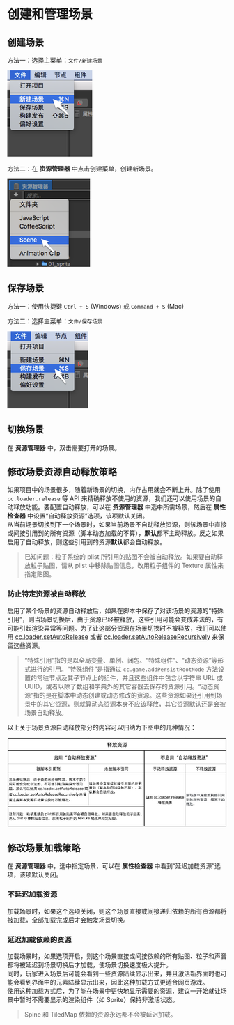 # 创建和管理场景

## 创建场景

方法一：选择主菜单：`文件/新建场景`

![new-scene-main-menu](scene-managing/new-scene-main-menu.png)

方法二：在 **资源管理器** 中点击创建菜单，创建新场景。

![new-scene-assets-menu](scene-managing/new-scene-assets-menu.png)

## 保存场景

方法一：使用快捷键 `Ctrl + S` (Windows) 或 `Command + S` (Mac)

方法二：选择主菜单：`文件/保存场景`

![save-scene-main-menu](scene-managing/save-scene-main-menu.png)

## 切换场景

在 **资源管理器** 中，双击需要打开的场景。

## 修改场景资源自动释放策略

如果项目中的场景很多，随着新场景的切换，内存占用就会不断上升。除了使用 `cc.loader.release` 等 API 来精确释放不使用的资源，我们还可以使用场景的自动释放功能。要配置自动释放，可以在 **资源管理器** 中选中所需场景，然后在 **属性检查器** 中设置“自动释放资源”选项，该项默认关闭。<br>
从当前场景切换到下一个场景时，如果当前场景不自动释放资源，则该场景中直接或间接引用到的所有资源（脚本动态加载的不算），**默认**都不主动释放。反之如果启用了自动释放，则这些引用到的资源**默认**都会自动释放。

> 已知问题：粒子系统的 plist 所引用的贴图不会被自动释放。如果要自动释放粒子贴图，请从 plist 中移除贴图信息，改用粒子组件的 Texture 属性来指定贴图。

### 防止特定资源被自动释放
              
启用了某个场景的资源自动释放后，如果在脚本中保存了对该场景的资源的“特殊引用”，则当场景切换后，由于资源已经被释放，这些引用可能会变成非法的，有可能引起渲染异常等问题。为了让这部分资源在场景切换时不被释放，我们可以使用 [cc.loader.setAutoRelease](../../../api/zh/classes/loader.html#method_setAutoRelease) 或者 [cc.loader.setAutoReleaseRecursively](../../../api/zh/classes/loader.html#method_setAutoReleaseRecursively) 来保留这些资源。

> “特殊引用”指的是以全局变量、单例、闭包、“特殊组件”、“动态资源”等形式进行的引用。“特殊组件”是指通过 `cc.game.addPersistRootNode` 方法设置的常驻节点及其子节点上的组件，并且这些组件中包含以字符串 URL 或 UUID，或者以除了数组和字典外的其它容器去保存的资源引用。“动态资源”指的是在脚本中动态创建或动态修改的资源。这些资源如果还引用到场景中的其它资源，则就算动态资源本身不应该释放，其它资源默认还是会被场景自动释放。

以上关于场景资源自动释放部分的内容可以归纳为下图中的几种情况：

![](scene-managing/release-resources.png)

## 修改场景加载策略

在 **资源管理器** 中，选中指定场景，可以在 **属性检查器** 中看到“延迟加载资源”选项，该项默认关闭。

### 不延迟加载资源

加载场景时，如果这个选项关闭，则这个场景直接或间接递归依赖的所有资源都将被加载，全部加载完成后才会触发场景切换。

### <a name="async-load-assets"></a>延迟加载依赖的资源

加载场景时，如果选项开启，则这个场景直接或间接依赖的所有贴图、粒子和声音都将被延迟到场景切换后才加载，使场景切换速度极大提升。<br>
同时，玩家进入场景后可能会看到一些资源陆续显示出来，并且激活新界面时也可能会看到界面中的元素陆续显示出来，因此这种加载方式更适合网页游戏。<br>
使用这种加载方式后，为了能在场景中更快地显示需要的资源，建议一开始就让场景中暂时不需要显示的渲染组件（如 Sprite）保持非激活状态。

> Spine 和 TiledMap 依赖的资源永远都不会被延迟加载。
